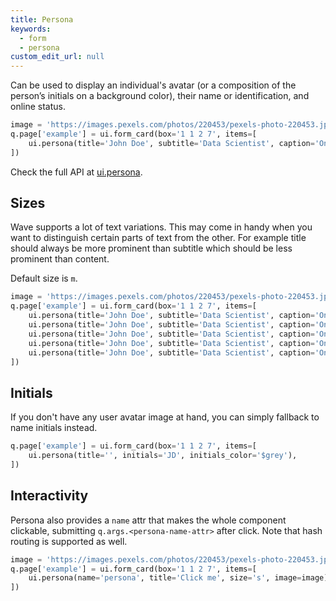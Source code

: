```yaml
---
title: Persona
keywords:
  - form
  - persona
custom_edit_url: null
---
```


Can be used to display an individual's avatar (or a composition of the person’s initials on a background color), their name or identification, and online status.

```py
image = 'https://images.pexels.com/photos/220453/pexels-photo-220453.jpeg?auto=compress&h=750&w=1260'
q.page['example'] = ui.form_card(box='1 1 2 7', items=[
    ui.persona(title='John Doe', subtitle='Data Scientist', caption='Online', image=image),
])
```

Check the full API at [ui.persona](/docs/api/ui#persona).

## Sizes

Wave supports a lot of text variations. This may come in handy when you want to distinguish certain parts of text from the other. For example title
should always be more prominent than subtitle which should be less prominent than content.

Default size is `m`.

```py
image = 'https://images.pexels.com/photos/220453/pexels-photo-220453.jpeg?auto=compress&h=750&w=1260'
q.page['example'] = ui.form_card(box='1 1 2 7', items=[
    ui.persona(title='John Doe', subtitle='Data Scientist', caption='Online', size='xs', image=image),
    ui.persona(title='John Doe', subtitle='Data Scientist', caption='Online', size='s', image=image),
    ui.persona(title='John Doe', subtitle='Data Scientist', caption='Online', size='m', image=image),
    ui.persona(title='John Doe', subtitle='Data Scientist', caption='Online', size='l', image=image),
    ui.persona(title='John Doe', subtitle='Data Scientist', caption='Online', size='xl', image=image),
])
```

## Initials

If you don't have any user avatar image at hand, you can simply fallback to name initials instead.

```py
q.page['example'] = ui.form_card(box='1 1 2 7', items=[
    ui.persona(title='', initials='JD', initials_color='$grey'),
])
```

## Interactivity

Persona also provides a `name` attr that makes the whole component clickable, submitting `q.args.<persona-name-attr>`
after click. Note that hash routing is supported as well.

```py
image = 'https://images.pexels.com/photos/220453/pexels-photo-220453.jpeg?auto=compress&h=750&w=1260'
q.page['example'] = ui.form_card(box='1 1 2 7', items=[
    ui.persona(name='persona', title='Click me', size='s', image=image)
])
```
